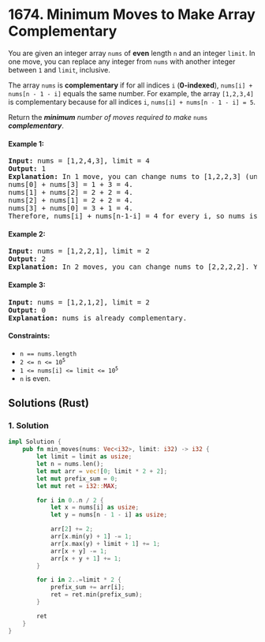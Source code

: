 # 1674. Minimum Moves to Make Array Complementary
You are given an integer array `nums` of **even** length `n` and an integer `limit`. In one move, you can replace any integer from `nums` with another integer between `1` and `limit`, inclusive.

The array `nums` is **complementary** if for all indices `i` (**0-indexed**), `nums[i] + nums[n - 1 - i]` equals the same number. For example, the array `[1,2,3,4]` is complementary because for all indices `i`, `nums[i] + nums[n - 1 - i] = 5`.

Return the ***minimum** number of moves required to make* `nums` ***complementary***.

#### Example 1:
<pre>
<strong>Input:</strong> nums = [1,2,4,3], limit = 4
<strong>Output:</strong> 1
<strong>Explanation:</strong> In 1 move, you can change nums to [1,2,2,3] (underlined elements are changed).
nums[0] + nums[3] = 1 + 3 = 4.
nums[1] + nums[2] = 2 + 2 = 4.
nums[2] + nums[1] = 2 + 2 = 4.
nums[3] + nums[0] = 3 + 1 = 4.
Therefore, nums[i] + nums[n-1-i] = 4 for every i, so nums is complementary.
</pre>

#### Example 2:
<pre>
<strong>Input:</strong> nums = [1,2,2,1], limit = 2
<strong>Output:</strong> 2
<strong>Explanation:</strong> In 2 moves, you can change nums to [2,2,2,2]. You cannot change any number to 3 since 3 > limit.
</pre>

#### Example 3:
<pre>
<strong>Input:</strong> nums = [1,2,1,2], limit = 2
<strong>Output:</strong> 0
<strong>Explanation:</strong> nums is already complementary.
</pre>

#### Constraints:
* `n == nums.length`
* <code>2 <= n <= 10<sup>5</sup></code>
* <code>1 <= nums[i] <= limit <= 10<sup>5</sup></code>
* `n` is even.

## Solutions (Rust)

### 1. Solution
```Rust
impl Solution {
    pub fn min_moves(nums: Vec<i32>, limit: i32) -> i32 {
        let limit = limit as usize;
        let n = nums.len();
        let mut arr = vec![0; limit * 2 + 2];
        let mut prefix_sum = 0;
        let mut ret = i32::MAX;

        for i in 0..n / 2 {
            let x = nums[i] as usize;
            let y = nums[n - 1 - i] as usize;

            arr[2] += 2;
            arr[x.min(y) + 1] -= 1;
            arr[x.max(y) + limit + 1] += 1;
            arr[x + y] -= 1;
            arr[x + y + 1] += 1;
        }

        for i in 2..=limit * 2 {
            prefix_sum += arr[i];
            ret = ret.min(prefix_sum);
        }

        ret
    }
}
```
